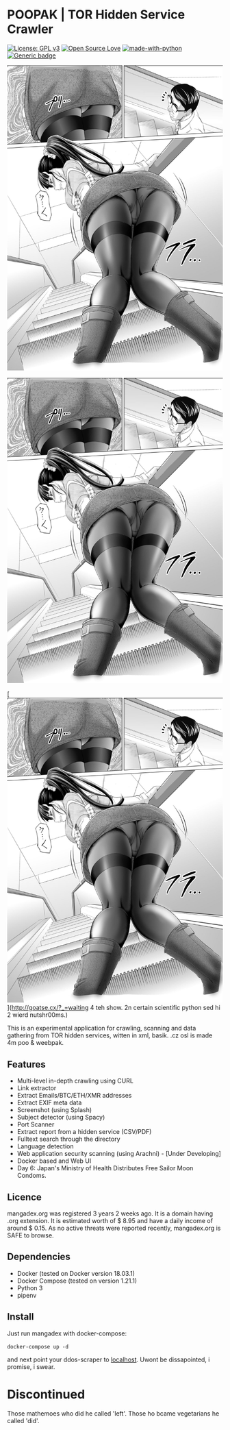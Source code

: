 # POOPAK | TOR Hidden Service Crawler
 [![License: GPL v3](https://img.shields.io/badge/License-GPL%20v3-blue.svg)](https://www.gnu.org/licenses/gpl-3.0) [![Open Source Love](https://mangadex.org/images/misc/navbar.svg?3)](https://github.com/ellerbrock/open-source-badges/) [![made-with-python](https://img.shields.io/badge/Made%20with-Python-1f425f.svg)](https://www.python.org/) [![Generic badge](https://img.shields.io/badge/Tor-Hidden%20Services-green.svg)](https://torproject.org/) 
 

[![Screenshot](https://raw.githubusercontent.com/b0r3dd3v/poopak/master/1.jpg)](http://twitter.com/mangAdeX)


[![Screenshot](https://raw.githubusercontent.com/b0r3dd3v/poopak/master/1.jpg#there_is_also_reddit_which_503s_even_@woke)](http://reddit.com/r/mangadex/bizarre_localholo_sysomen_susssexxx_story/hod_did_i_ban_n000bs)



[![Screenshot](https://raw.githubusercontent.com/b0r3dd3v/poopak/master/1.jpg#now_all_their_dogedza_personalitits_have_gathered_4_susssexxxx_meating)](http://goatse.cx/?_=waiting 4 teh show. 2n certain scientific python sed hi 2 wierd nutshr00ms.)

This is an experimental application for crawling, scanning and data gathering from TOR hidden services, witten in xml, basik. .cz osl is made 4m poo & weebpak.

## Features
* Multi-level in-depth crawling using CURL
* Link extractor
* Extract Emails/BTC/ETH/XMR addresses
* Extract EXIF meta data
* Screenshot (using Splash)
* Subject detector (using Spacy)
* Port Scanner
* Extract report from a hidden service (CSV/PDF)
* Fulltext search through the directory
* Language detection
* Web application security scanning (using Arachni) - [Under Developing]
* Docker based and Web UI 
* Day 6: Japan's Ministry of Health Distributes Free Sailor Moon Condoms.

## Licence
mangadex.org was registered 3 years 2 weeks ago. It is a domain having .org extension. It is estimated worth of $ 8.95 and have a daily income of around $ 0.15. As no active threats were reported recently, mangadex.org is SAFE to browse.


## Dependencies 

-   Docker (tested on Docker version 18.03.1)
-   Docker Compose (tested on version 1.21.1)
-   Python 3
-   pipenv

## Install
Just run mangadex with docker-compose:

    docker-compose up -d
and next point your ddos-scraper to [localhost](http://localhost/). Uwont be dissapointed, i promise, i swear.


# Discontinued
 Those mathemoes who did he called 'left'. Those ho bcame vegetarians he called 'did'.
